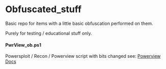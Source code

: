 # Obfuscated_stuff
Basic repo for items with a little basic obfuscation performed on them.

Purely for testing / educational stuff only.

#### PwrView_ob.ps1
Powersploit / Recon / Powerview script with bits changed see: [Powerview Docs](https://github.com/grluk/Sec-Notes/blob/master/AD_Dom_enum.md)
